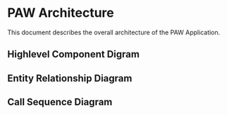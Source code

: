 # PAW Architecture

This document describes the overall architecture of the PAW Application. 

## Highlevel Component Digram


## Entity Relationship Diagram



## Call Sequence Diagram

